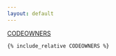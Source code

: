 ```yaml
---
layout: default
---
```


[CODEOWNERS](https://docs.github.com/en/github/creating-cloning-and-archiving-repositories/about-code-owners)

```
{% include_relative CODEOWNERS %}
```
